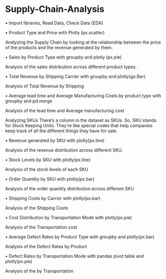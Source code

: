 # Supply-Chain-Analysis

•	Import libraries, Read Data, Check Data (EDA)

•	Product Type and Price with Plotly (px.scatter) 

Analyzing the Supply Chain by looking at the relationship between the price of the products and the revenue generated by them.

•	Sales by Product Type with groupby and plotly (px.pie)

Analysis of the sales distribution across different product types.

•	Total Revenue by Shipping Carrier with groupby and plotly(go.Bar)

Analysis of Total Revenue by Shipping

•	Average lead time and Average Manufacturing Costs by product type with groupby and pd.merge

Analysis of the lead time and Average manufacturing cost 

Analyzing SKUs
There’s a column in the dataset as SKUs. So, SKU stands for Stock Keeping Units. They’re like special codes that help companies keep track of all the different things they have for sale.


•	Revenue generated by SKU with plotly(px.line)

Analysis of the revenue distribution across different SKU.

•	Stock Levels by SKU with plotly(px.line)

Analysis of the stock levels of each SKU

•	Order Quantity by SKU with plotly(px.bar)

Analysis of the order quantity distribution across different SKU

•	Shipping Costs by Carrier with plotly(px.bar)

Analysis of the Shipping Costs

•	Cost Distribution by Transportation Mode with plotly(px.pie)

Analysis of the Transportation cost

•	Average Defect Rates by Product Type with groupby and plotly(px.bar)

Analysis of the Defect Rates by Product

•	Defect Rates by Transportation Mode with pandas pivot table and plotly(px.pie)

Analysis of the by Transportation
